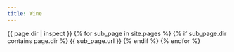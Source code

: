 ```yaml
---
title: Wine
---
```


{{ page.dir | inspect }}
{% for sub_page in site.pages %}
    {% if sub_page.dir contains page.dir %}
        {{ sub_page.url }}
    {% endif %}
{% endfor %}